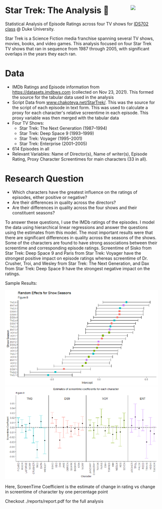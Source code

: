 # Star Trek: The Analysis 🖖 <img width=90 align="right" src="https://upload.wikimedia.org/wikipedia/commons/thumb/e/e6/Duke_University_logo.svg/1024px-Duke_University_logo.svg.png">
Statistical Analysis of Episode Ratings across four TV shows for [IDS702 class](https://ids702-f21.olanrewajuakande.com) @ Duke University.


Star Trek is a Science Fiction media franchise spanning several TV shows, movies, books, and video games. This analysis focused on four Star Trek TV shows that ran in sequence from 1987 through 2005, with significant overlaps in the years they each ran.

# Data 
- IMDb Ratings and Episode information from https://datasets.imdbws.com (collected on Nov 23, 2021). This formed the source for the tabular data used in the analysis
- Script Data from www.chakoteya.net/StarTrek/. This was the source for the script of each episode in text form. This was used to calculate a proxy for each character's relative screentime in each episode. This proxy variable was then merged with the tabular data 
- Four TV Shows: 
  - Star Trek: The Next Generation (1987–1994)
  - Star Trek: Deep Space 9 (1993–1999)
  - Star Trek: Voyager (1995–2001)
  - Star Trek: Enterprise (2001–2005)
- 614 Episodes in all
- Relevant Variables: Name of Director(s), Name of writer(s), Episode Rating, Proxy Character Screentimes for main characters (33 in all). 

# Research Question  
- Which characters have the greatest influence on the ratings of episodes, either positive or negative?
- Are their differences in quality across the directors?
- Are their differences in quality across the four shows and their constituent seasons?

To answer these questions, I use the IMDb ratings of the episodes. I model the data using hierarchical linear regressions and answer the questions using the estimates from this model. The most important results were that there are significant differences in quality across the seasons of the shows. Some of the characters are found to have strong associations between their screentime and corresponding episode ratings. Screentime of Sisko from Star Trek: Deep Space 9 and Paris from Star Trek: Voyager have the strongest positive impact on episode ratings whereas screentime of Dr. Crusher, Troi, and Wesley from Star Trek: The Next Generation, and Dax from Star Trek: Deep Space 9 have the strongest negative impact on the ratings.


Sample Results:  


![Alt text](./reports/show_season_dotplot.png?raw=true)
![plot](./reports/screentime_coef.png?raw=true)


Here, ScreenTime Coefficient is the estimate of change in rating vs change in screentime of character by one percentage point

Checkout ./reports/report.pdf for the full analysis
